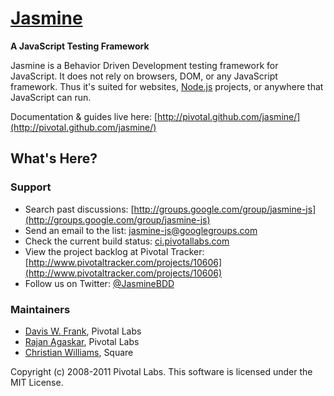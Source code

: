 <a name="README">[Jasmine](http://pivotal.github.com/jasmine/)</a>
=======
**A JavaScript Testing Framework**

Jasmine is a Behavior Driven Development testing framework for JavaScript. It does not rely on browsers, DOM, or any JavaScript framework. Thus it's suited for websites, [Node.js](http://nodejs.org) projects, or anywhere that JavaScript can run.

Documentation & guides live here: [http://pivotal.github.com/jasmine/](http://pivotal.github.com/jasmine/)

## What's Here?

### Support

* Search past discussions: [http://groups.google.com/group/jasmine-js](http://groups.google.com/group/jasmine-js)
* Send an email to the list: [jasmine-js@googlegroups.com](jasmine-js@googlegroups.com)
* Check the current build status: [ci.pivotallabs.com](http://ci.pivotallabs.com)
* View the project backlog at Pivotal Tracker: [http://www.pivotaltracker.com/projects/10606](http://www.pivotaltracker.com/projects/10606)
* Follow us on Twitter: [@JasmineBDD](http://twitter.com/JasmineBDD)

### Maintainers

* [Davis W. Frank](mailto:dwfrank@pivotallabs.com), Pivotal Labs
* [Rajan Agaskar](mailto:rajan@pivotallabs.com), Pivotal Labs
* [Christian Williams](mailto:antixian666@gmail.com), Square

Copyright (c) 2008-2011 Pivotal Labs. This software is licensed under the MIT License.
